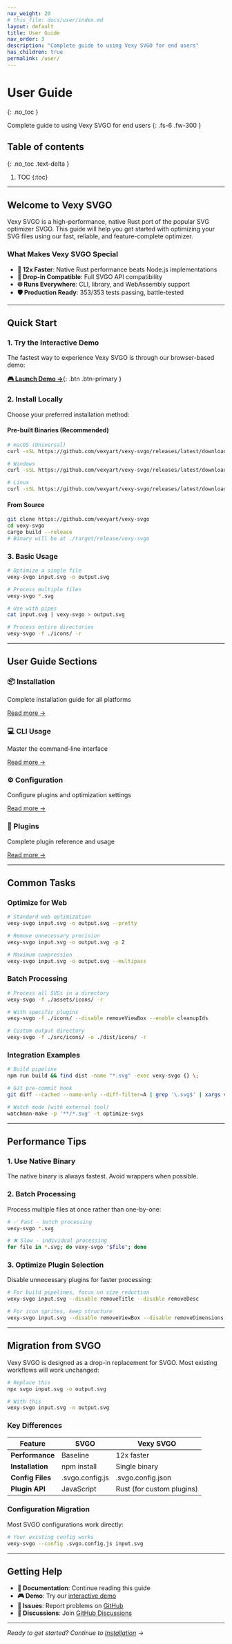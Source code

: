 ```yaml
---
nav_weight: 20
# this_file: docs/user/index.md
layout: default
title: User Guide
nav_order: 3
description: "Complete guide to using Vexy SVGO for end users"
has_children: true
permalink: /user/
---
```


# User Guide
{: .no_toc }

Complete guide to using Vexy SVGO for end users
{: .fs-6 .fw-300 }

## Table of contents
{: .no_toc .text-delta }

1. TOC
{:toc}

---

## Welcome to Vexy SVGO

Vexy SVGO is a high-performance, native Rust port of the popular SVG optimizer SVGO. This guide will help you get started with optimizing your SVG files using our fast, reliable, and feature-complete optimizer.

### What Makes Vexy SVGO Special

- **🚀 12x Faster**: Native Rust performance beats Node.js implementations
- **🔄 Drop-in Compatible**: Full SVGO API compatibility 
- **🌐 Runs Everywhere**: CLI, library, and WebAssembly support
- **🛡️ Production Ready**: 353/353 tests passing, battle-tested

---

## Quick Start

### 1. Try the Interactive Demo

The fastest way to experience Vexy SVGO is through our browser-based demo:

[**🎮 Launch Demo →**](/demo/){: .btn .btn-primary }

### 2. Install Locally

Choose your preferred installation method:

#### Pre-built Binaries (Recommended)

```bash
# macOS (Universal)
curl -sSL https://github.com/vexyart/vexy-svgo/releases/latest/download/vexy-svgo-macos.tar.gz | tar -xz

# Windows
curl -sSL https://github.com/vexyart/vexy-svgo/releases/latest/download/vexy-svgo-windows.zip -o vexy-svgo.zip && unzip vexy-svgo.zip

# Linux
curl -sSL https://github.com/vexyart/vexy-svgo/releases/latest/download/vexy-svgo-linux.tar.gz | tar -xz
```

#### From Source

```bash
git clone https://github.com/vexyart/vexy-svgo
cd vexy-svgo
cargo build --release
# Binary will be at ./target/release/vexy-svgo
```

### 3. Basic Usage

```bash
# Optimize a single file
vexy-svgo input.svg -o output.svg

# Process multiple files
vexy-svgo *.svg

# Use with pipes
cat input.svg | vexy-svgo > output.svg

# Process entire directories
vexy-svgo -f ./icons/ -r
```

---

## User Guide Sections

<div class="d-flex flex-wrap">
  <div class="flex-auto mr-4 mb-4" style="min-width: 250px;">
    <div class="Box">
      <div class="Box-header">
        <h3 class="Box-title">📦 Installation</h3>
      </div>
      <div class="Box-body">
        <p class="mb-2">Complete installation guide for all platforms</p>
        <a href="/guide/installation/" class="btn btn-sm">Read more →</a>
      </div>
    </div>
  </div>

  <div class="flex-auto mr-4 mb-4" style="min-width: 250px;">
    <div class="Box">
      <div class="Box-header">
        <h3 class="Box-title">💻 CLI Usage</h3>
      </div>
      <div class="Box-body">
        <p class="mb-2">Master the command-line interface</p>
        <a href="/guide/cli-usage/" class="btn btn-sm">Read more →</a>
      </div>
    </div>
  </div>

  <div class="flex-auto mr-4 mb-4" style="min-width: 250px;">
    <div class="Box">
      <div class="Box-header">
        <h3 class="Box-title">⚙️ Configuration</h3>
      </div>
      <div class="Box-body">
        <p class="mb-2">Configure plugins and optimization settings</p>
        <a href="/guide/configuration/" class="btn btn-sm">Read more →</a>
      </div>
    </div>
  </div>

  <div class="flex-auto mr-4 mb-4" style="min-width: 250px;">
    <div class="Box">
      <div class="Box-header">
        <h3 class="Box-title">🧩 Plugins</h3>
      </div>
      <div class="Box-body">
        <p class="mb-2">Complete plugin reference and usage</p>
        <a href="/guide/plugins/" class="btn btn-sm">Read more →</a>
      </div>
    </div>
  </div>
</div>

---

## Common Tasks

### Optimize for Web

```bash
# Standard web optimization
vexy-svgo input.svg -o output.svg --pretty

# Remove unnecessary precision
vexy-svgo input.svg -o output.svg -p 2

# Maximum compression
vexy-svgo input.svg -o output.svg --multipass
```

### Batch Processing

```bash
# Process all SVGs in a directory
vexy-svgo -f ./assets/icons/ -r

# With specific plugins
vexy-svgo -f ./icons/ --disable removeViewBox --enable cleanupIds

# Custom output directory
vexy-svgo -f ./src/icons/ -o ./dist/icons/ -r
```

### Integration Examples

```bash
# Build pipeline
npm run build && find dist -name "*.svg" -exec vexy-svgo {} \;

# Git pre-commit hook
git diff --cached --name-only --diff-filter=A | grep '\.svg$' | xargs vexy-svgo

# Watch mode (with external tool)
watchman-make -p '**/*.svg' -t optimize-svgs
```

---

## Performance Tips

### 1. Use Native Binary
The native binary is always fastest. Avoid wrappers when possible.

### 2. Batch Processing
Process multiple files at once rather than one-by-one:

```bash
# ✅ Fast - batch processing
vexy-svgo *.svg

# ❌ Slow - individual processing
for file in *.svg; do vexy-svgo "$file"; done
```

### 3. Optimize Plugin Selection
Disable unnecessary plugins for faster processing:

```bash
# For build pipelines, focus on size reduction
vexy-svgo input.svg --disable removeTitle --disable removeDesc

# For icon sprites, keep structure
vexy-svgo input.svg --disable removeViewBox --disable removeDimensions
```

---

## Migration from SVGO

Vexy SVGO is designed as a drop-in replacement for SVGO. Most existing workflows will work unchanged:

```bash
# Replace this
npx svgo input.svg -o output.svg

# With this
vexy-svgo input.svg -o output.svg
```

### Key Differences

| Feature | SVGO | Vexy SVGO |
|---------|------|-----------|
| **Performance** | Baseline | 12x faster |
| **Installation** | npm install | Single binary |
| **Config Files** | .svgo.config.js | .svgo.config.json |
| **Plugin API** | JavaScript | Rust (for custom plugins) |

### Configuration Migration

Most SVGO configurations work directly:

```bash
# Your existing config works
vexy-svgo --config .svgo.config.js input.svg
```

---

## Getting Help

- **📖 Documentation**: Continue reading this guide
- **🎮 Demo**: Try our [interactive demo](/demo/)
- **🐛 Issues**: Report problems on [GitHub](https://github.com/vexyart/vexy-svgo/issues)
- **💬 Discussions**: Join [GitHub Discussions](https://github.com/vexyart/vexy-svgo/discussions)

---

*Ready to get started? Continue to [Installation](/guide/installation/) →*